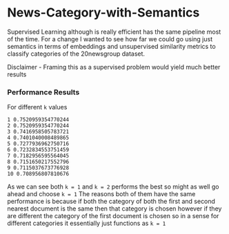 # News-Category-with-Semantics

Supervised Learning although is really efficient has the same pipeline most of the time. For a change I wanted to see how far we could go using just
semantics in terms of embeddings and unsupervised similarity metrics to classify categories of the 20newsgroup dataset.

Disclaimer - Framing this as a supervised problem would yield much better results

### Performance Results

For different `k` values 

```
1 0.7520959354770244
2 0.7520959354770244
3 0.7416958505783721
4 0.7401040008489865
5 0.7277936962750716
6 0.7232834553751459
7 0.7182956595564045
8 0.7151650217552796
9 0.7115037673776928
10 0.708956807810676
```

As we can see both `k = 1` and `k = 2` performs the best so might as well go ahead and choose `k = 1`
The reasons both of them have the same performance is because if both the category of both the first and second nearest document is the same then that category is chosen however if they are different the category of the first document is chosen so in a sense for different categories it essentially just functions as `k = 1`
